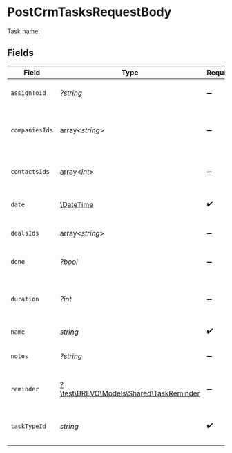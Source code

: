 # PostCrmTasksRequestBody

Task name.


## Fields

| Field                                                                          | Type                                                                           | Required                                                                       | Description                                                                    | Example                                                                        |
| ------------------------------------------------------------------------------ | ------------------------------------------------------------------------------ | ------------------------------------------------------------------------------ | ------------------------------------------------------------------------------ | ------------------------------------------------------------------------------ |
| `assignToId`                                                                   | *?string*                                                                      | :heavy_minus_sign:                                                             | User id to whom task is assigned                                               | 5faab4b7f195bb3c4c31e62a                                                       |
| `companiesIds`                                                                 | array<*string*>                                                                | :heavy_minus_sign:                                                             | Companies ids for companies a task is linked to                                | 61a5ce58c5d4795761045990,61a5ce58c5d4795761045991,61a5ce58c5d4795761045992     |
| `contactsIds`                                                                  | array<*int*>                                                                   | :heavy_minus_sign:                                                             | Contact ids for contacts linked to this task                                   | 1,2,3                                                                          |
| `date`                                                                         | [\DateTime](https://www.php.net/manual/en/class.datetime.php)                  | :heavy_check_mark:                                                             | Task due date and time                                                         | 2021-11-01T17:44:54.668Z                                                       |
| `dealsIds`                                                                     | array<*string*>                                                                | :heavy_minus_sign:                                                             | Deal ids for deals a task is linked to                                         | 61a5ce58c5d4795761045990,61a5ce58c5d4795761045991,61a5ce58c5d4795761045992     |
| `done`                                                                         | *?bool*                                                                        | :heavy_minus_sign:                                                             | Task marked as done                                                            | false                                                                          |
| `duration`                                                                     | *?int*                                                                         | :heavy_minus_sign:                                                             | Duration of task in milliseconds [1 minute = 60000 ms]                         | 600000                                                                         |
| `name`                                                                         | *string*                                                                       | :heavy_check_mark:                                                             | Name of task                                                                   | Task: Connect with client                                                      |
| `notes`                                                                        | *?string*                                                                      | :heavy_minus_sign:                                                             | Notes added to a task                                                          | In communication with client for resolution of queries.                        |
| `reminder`                                                                     | [?\test\BREVO\Models\Shared\TaskReminder](../../Models/Shared/TaskReminder.md) | :heavy_minus_sign:                                                             | Task reminder date/time for a task                                             |                                                                                |
| `taskTypeId`                                                                   | *string*                                                                       | :heavy_check_mark:                                                             | Id for type of task e.g Call / Email / Meeting etc.                            | 61a5cd07ca1347c82306ad09                                                       |